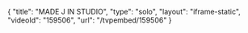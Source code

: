 {
    "title": "MADE J IN STUDIO",
    "type": "solo",
    "layout": "iframe-static",
    "videoId": "159506",
    "url": "\/tvpembed\/159506"
}